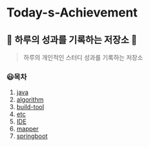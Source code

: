 # Today-s-Achievement
:book: 하루의 성과를 기록하는 저장소 :muscle:
--
>하루의 개인적인 스터디 성과를 기록하는 저장소

### :smiley:목차
 1. [java](https://github.com/puregyu/Today-s-Achievement/blob/master/java)
 2. [algorithm](#https://github.com/puregyu/Today-s-Achievement/blob/master/algorithm)
 3. [build-tool](#https://github.com/puregyu/Today-s-Achievement/blob/master/build-tool)
 4. [etc](#https://github.com/puregyu/Today-s-Achievement/blob/master/algorithm/etc)
 5. [IDE](#https://github.com/puregyu/Today-s-Achievement/blob/master/algorithm/IDE)
 6. [mapper](#https://github.com/puregyu/Today-s-Achievement/blob/master/algorithm/mapper)
 7. [springboot](#https://github.com/puregyu/Today-s-Achievement/blob/master/algorithm/springboot)
 
 
 
